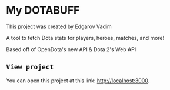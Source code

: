 # My DOTABUFF

This project was created by Edgarov Vadim

A tool to fetch Dota stats for players, heroes, matches, and more!

Based off of OpenDota's new API & Dota 2's Web API


## `View project`

You can open this project at this link: [http://localhost:3000](http://localhost:3000).
